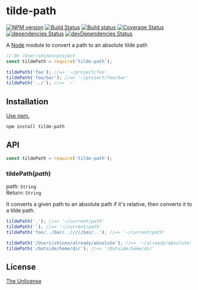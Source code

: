 # tilde-path

[![NPM version](https://img.shields.io/npm/v/tilde-path.svg)](https://www.npmjs.com/package/tilde-path)
[![Build Status](https://travis-ci.org/shinnn/tilde-path.svg?branch=master)](https://travis-ci.org/shinnn/tilde-path)
[![Build status](https://ci.appveyor.com/api/projects/status/62oanqlwsc3ahwkk?svg=true)](https://ci.appveyor.com/project/ShinnosukeWatanabe/tilde-path)
[![Coverage Status](https://img.shields.io/coveralls/shinnn/tilde-path.svg)](https://coveralls.io/r/shinnn/tilde-path)
[![dependencies Status](https://david-dm.org/shinnn/tilde-path/status.svg)](https://david-dm.org/shinnn/tilde-path)
[![devDependencies Status](https://david-dm.org/shinnn/tilde-path/dev-status.svg)](https://david-dm.org/shinnn/tilde-path?type=dev)

A [Node](https://nodejs.org/) module to convert a path to an absolute tilde path

```javascript
// On /User/shinnn/project
const tildePath = require('tilde-path');

tildePath('foo'); //=> '~/project/foo'
tildePath('foo/bar'); //=> '~/project/foo/bar'
tildePath('../'); //=> '~'
```

## Installation

[Use npm.](https://docs.npmjs.com/cli/install)

```
npm install tilde-path
```

## API

```javascript
const tildePath = require('tilde-path');
```

### tildePath(*path*)

*path*: `String`  
Return: `String`

It converts a given path to an absolute path if it's relative, then converts it to a tilde path.

```javascript
tildePath('.'); //=> '~/current/path'
tildePath(''); //=> '~/current/path'
tildePath('foo/../bar/../////baz/..'); //=> '~/current/path'

tildePath('/Users/shinnn/already/absolute'); //=> '~/already/absolute'
tildePath('/Outside/home/dir'); //=> '/Outside/home/dir'
```

## License

[The Unlicense](./LICENSE)
